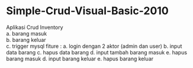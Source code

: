 # Simple-Crud-Visual-Basic-2010

Aplikasi Crud Inventory
</br>
  a. barang masuk
  </br>
  b. barang keluar
  </br>
  c. trigger mysql
 fiture :
 a. login dengan 2 aktor (admin dan user)
 b. input data barang
 c. hapus data barang
 d. input tambah barang masuk
 e. hapus barang masuk
 d. input barang keluar
 e. hapus barang keluar
